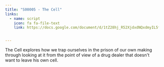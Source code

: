 ```yaml
---
title: "S00005 - The Cell"
links:
  - name: script
    icon: fa fa-file-text
    link: https://docs.google.com/document/d/1tZ28hj_R52XjdxdNQxdmyIL5fwibdZ6gCBPbp1gq1RU/edit?usp=sharing


---
```


The Cell explores how we trap ourselves in the prison of our own making through looking at it from the point of view of a drug dealer that doesn't want to leave his own cell.